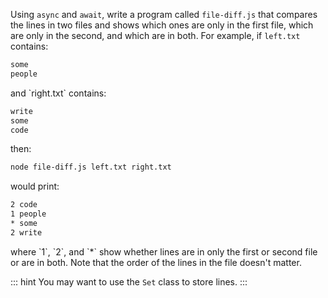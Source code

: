 Using `async` and `await`,
write a program called `file-diff.js`
that compares the lines in two files
and shows which ones are only in the first file,
which are only in the second,
and which are in both.
For example,
if `left.txt` contains:

```txt
some
people
```

<p class="noindent">and `right.txt` contains:</p>

```txt
write
some
code
```

<p class="noindent">then:</p>

```sh
node file-diff.js left.txt right.txt
```

<p class="noindent">would print:</p>

```txt
2 code
1 people
* some
2 write
```

<p class="noindent">where `1`, `2`, and `*` show whether lines are in only the first or second file
or are in both.
Note that the order of the lines in the file doesn't matter.
</p>

::: hint
You may want to use the `Set` class to store lines.
:::
